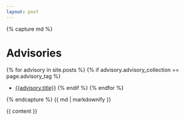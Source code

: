 ```yaml
---
layout: post
---
```

<!-- got idea from: https://github.com/jekyll/jekyll/issues/6166 -->
{% capture md %}

# Advisories

{% for advisory in site.posts %}
  {% if advisory.advisory_collection == page.advisory_tag %}
* [{{advisory.title}}]({{advisory.url}})
  {% endif %}
{% endfor %}

{% endcapture %}
{{ md | markdownify }}

{{ content }}